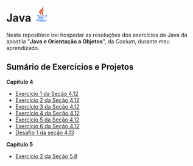 # Java <img src="https://github.com/LOLB-dev98/Java/blob/main/LogoJava.png" alt="drawing" width="40"/>

Neste repositório irei hospedar as resoluções dos exercícios de Java da apostila "**Java e Orientação a Objetos**", da *Caelum*, durante meu aprendizado.

## Sumário de Exercícios e Projetos

 **Capítulo 4**
  * [Exercício 1 da Seção 4.12](https://github.com/LOLB-dev98/Java/blob/main/Capitulo_4/Atividade1.java)
  * [Exercício 2 da Seção 4.12](https://github.com/LOLB-dev98/Java/blob/main/Capitulo_4/Atividade2.java)
  * [Exercício 3 da Seção 4.12](https://github.com/LOLB-dev98/Java/blob/main/Capitulo_4/Atividade3.java)
  * [Exercício 4 da Seção 4.12](https://github.com/LOLB-dev98/Java/blob/main/Capitulo_4/Atividade4.java)
  * [Exercício 5 da Seção 4.12](https://github.com/LOLB-dev98/Java/blob/main/Capitulo_4/Atividade5.java)
  * [Exercício 6 da Seção 4.12](https://github.com/LOLB-dev98/Java/blob/main/Capitulo_4/Atividade6.java)
  * [Desafio 1 da seção 4.13](https://github.com/LOLB-dev98/Java/blob/main/Capitulo_4/Desafio1.java)

**Capítulo 5**

  * [Exercício 2 da Seção 5.8](https://github.com/LOLB-dev98/Java/blob/main/Capitulo_5/Atividade2.java)
